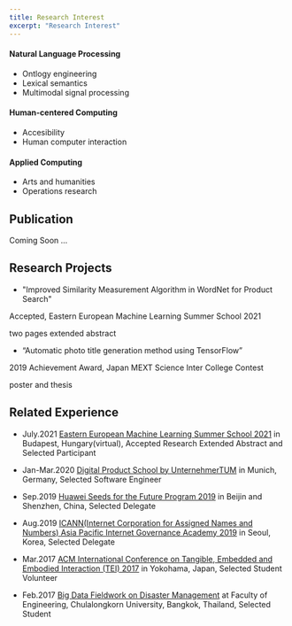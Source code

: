 ```yaml
---
title: Research Interest
excerpt: "Research Interest"
---
```


#### Natural Language Processing
* Ontlogy engineering
* Lexical semantics
* Multimodal signal processing

#### Human-centered Computing 
* Accesibility
* Human computer interaction

#### Applied Computing
* Arts and humanities
* Operations research

## Publication
Coming Soon ...

## Research Projects
* "Improved Similarity Measurement Algorithm in WordNet for Product Search"

Accepted, Eastern European Machine Learning Summer School 2021 

two pages extended abstract

* “Automatic photo title generation method using TensorFlow”

2019 Achievement Award, Japan MEXT Science Inter College Contest

poster and thesis

## Related Experience
* July.2021 [Eastern European Machine Learning Summer School 2021](https://www.eeml.eu/home) in Budapest, Hungary(virtual), Accepted Research Extended Abstract and Selected Participant 

* Jan-Mar.2020 [Digital Product School by UnternehmerTUM](https://digitalproductschool.io/) in Munich, Germany, Selected Software Engineer

* Sep.2019 [Huawei Seeds for the Future Program 2019](https://www.huawei.com/minisite/seeds-for-the-future/index.html) in Beijin and Shenzhen, China, Selected Delegate

* Aug.2019 [ICANN(Internet Corporation for Assigned Names and Numbers) Asia Pacific Internet Governance Academy 2019](https://www.icann.org/en/announcements/details/apply-now-the-asia-pacific-internet-governance-academy-2019-14-5-2019-en) in Seoul, Korea, Selected Delegate	    
       
* Mar.2017 [ACM International Conference on Tangible, Embedded and Embodied Interaction (TEI) 2017](https://tei.acm.org/2017/) in Yokohama, Japan, Selected Student Volunteer	

* Feb.2017 [Big Data Fieldwork on Disaster Management](https://www.eba-consortium.asia/?p=2998) at Faculty of Engineering, Chulalongkorn University, Bangkok, Thailand, Selected Student
